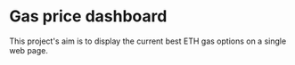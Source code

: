 # Gas price dashboard
This project's aim is to display the current best ETH gas options on a single web page.